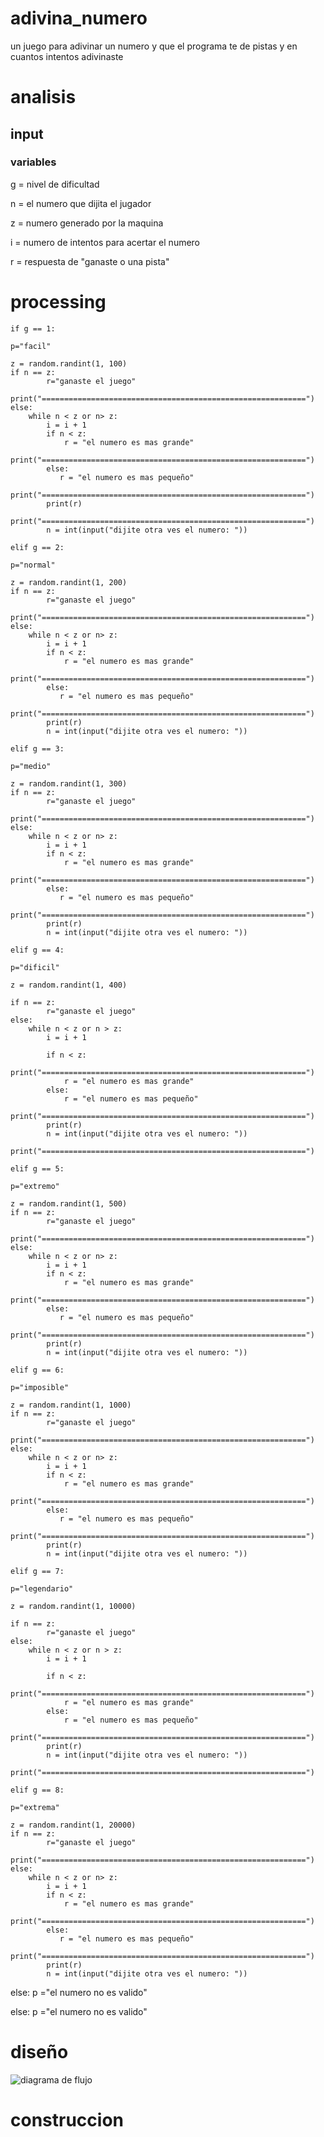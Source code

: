 # adivina_numero

un juego para adivinar un numero y que el programa te de pistas y en cuantos intentos adivinaste
 
# analisis

## input

### variables
 
g = nivel de dificultad

 n = el numero que dijita el jugador

 z = numero generado por la maquina

 i = numero de intentos para acertar el numero

 r = respuesta de "ganaste o una pista"

 # processing

    if g == 1:

    p="facil"

    z = random.randint(1, 100)
    if n == z:
            r="ganaste el juego"
            print("===========================================================")
    else:
        while n < z or n> z:
            i = i + 1
            if n < z:
                r = "el numero es mas grande"
                print("===========================================================")
            else:
               r = "el numero es mas pequeño"
               print("===========================================================")
            print(r)
            print("===========================================================")
            n = int(input("dijite otra ves el numero: "))

    elif g == 2:

    p="normal"

    z = random.randint(1, 200)
    if n == z:
            r="ganaste el juego"
            print("===========================================================")
    else:
        while n < z or n> z:
            i = i + 1
            if n < z:
                r = "el numero es mas grande"
                print("===========================================================")
            else:
               r = "el numero es mas pequeño"
               print("===========================================================")
            print(r)
            n = int(input("dijite otra ves el numero: "))

    elif g == 3:

    p="medio"

    z = random.randint(1, 300)
    if n == z:
            r="ganaste el juego"
            print("===========================================================")
    else:
        while n < z or n> z:
            i = i + 1
            if n < z:
                r = "el numero es mas grande"
                print("===========================================================")
            else:
               r = "el numero es mas pequeño"
               print("===========================================================")
            print(r)
            n = int(input("dijite otra ves el numero: "))

    elif g == 4:

    p="dificil"

    z = random.randint(1, 400)
    
    if n == z:
            r="ganaste el juego"
    else:
        while n < z or n > z:
            i = i + 1
            
            if n < z:
                print("===========================================================")
                r = "el numero es mas grande"
            else:
                r = "el numero es mas pequeño"
                print("===========================================================")
            print(r)
            n = int(input("dijite otra ves el numero: "))
            print("===========================================================")

    elif g == 5:

    p="extremo"

    z = random.randint(1, 500)
    if n == z:
            r="ganaste el juego"
            print("===========================================================")
    else:
        while n < z or n> z:
            i = i + 1
            if n < z:
                r = "el numero es mas grande"
                print("===========================================================")
            else:
               r = "el numero es mas pequeño"
               print("===========================================================")
            print(r)
            n = int(input("dijite otra ves el numero: "))

    elif g == 6:

    p="imposible"

    z = random.randint(1, 1000)
    if n == z:
            r="ganaste el juego"
            print("===========================================================")
    else:
        while n < z or n> z:
            i = i + 1
            if n < z:
                r = "el numero es mas grande"
                print("===========================================================")
            else:
               r = "el numero es mas pequeño"
               print("===========================================================")
            print(r)
            n = int(input("dijite otra ves el numero: "))
            
    elif g == 7:

    p="legendario"

    z = random.randint(1, 10000)
    
    if n == z:
            r="ganaste el juego"
    else:
        while n < z or n > z:
            i = i + 1
            
            if n < z:
                print("===========================================================")
                r = "el numero es mas grande"
            else:
                r = "el numero es mas pequeño"
                print("===========================================================")
            print(r)
            n = int(input("dijite otra ves el numero: "))
            print("===========================================================")

    elif g == 8:

    p="extrema"

    z = random.randint(1, 20000)
    if n == z:
            r="ganaste el juego"
            print("===========================================================")
    else:
        while n < z or n> z:
            i = i + 1
            if n < z:
                r = "el numero es mas grande"
                print("===========================================================")
            else:
               r = "el numero es mas pequeño"
               print("===========================================================")
            print(r)
            n = int(input("dijite otra ves el numero: "))


else:
    p ="el numero  no es valido"


else:
    p ="el numero  no es valido"
 
 # diseño

 ![diagrama de flujo](diagrama.png "diagrama de flujo")

 # construccion